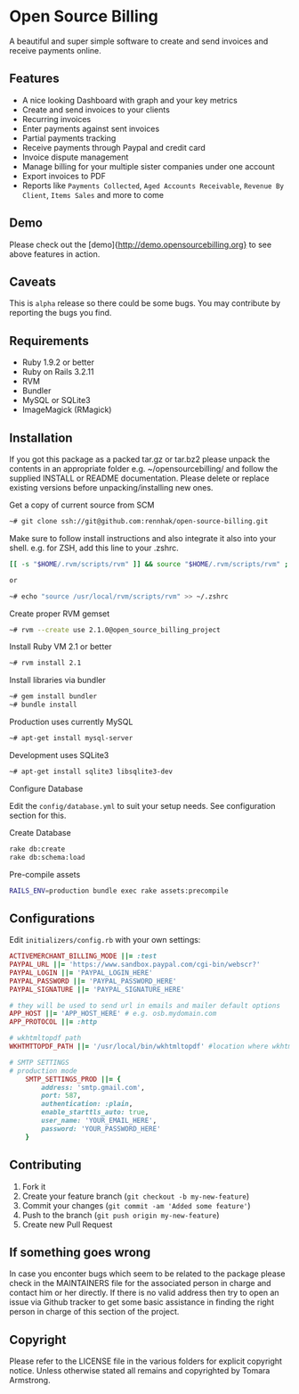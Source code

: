 Open Source Billing
===================

A beautiful and super simple software to create and send invoices and receive payments online.


Features
--------

* A nice looking Dashboard with graph and your key metrics
* Create and send invoices to your clients
* Recurring invoices
* Enter payments against sent invoices
* Partial payments tracking
* Receive payments through Paypal and credit card
* Invoice dispute management
* Manage billing for your multiple sister companies under one account
* Export invoices to PDF
* Reports like `Payments Collected`, `Aged Accounts Receivable`, `Revenue By Client`, `Items Sales` and more to come


Demo
---

Please check out the [demo]{http://demo.opensourcebilling.org} to see above features in action.


Caveats
-------

This is `alpha` release so there could be some bugs. You may contribute by reporting the bugs you
find.


Requirements
------------

* Ruby 1.9.2 or better
* Ruby on Rails 3.2.11
* RVM
* Bundler
* MySQL or SQLite3
* ImageMagick (RMagick)

Installation
------------

If you got this package as a packed tar.gz or tar.bz2 please unpack the contents in an appropriate
folder e.g. ~/opensourcebilling/ and follow the supplied INSTALL or README documentation. Please delete or
replace existing versions before unpacking/installing new ones.


Get a copy of current source from SCM


```sh
~# git clone ssh://git@github.com:rennhak/open-source-billing.git
```

Make sure to follow install instructions and also integrate it also into your shell. e.g. for ZSH,
add this line to your .zshrc.

```sh
[[ -s "$HOME/.rvm/scripts/rvm" ]] && source "$HOME/.rvm/scripts/rvm" ;

or

~# echo "source /usr/local/rvm/scripts/rvm" >> ~/.zshrc

```

Create proper RVM gemset

```sh
~# rvm --create use 2.1.0@open_source_billing_project
```

Install Ruby VM 2.1 or better

```sh
~# rvm install 2.1
```

Install libraries via bundler

```sh
~# gem install bundler
~# bundle install
```

Production uses currently MySQL

```sh
~# apt-get install mysql-server
```

Development uses SQLite3

```sh
~# apt-get install sqlite3 libsqlite3-dev
```

Configure Database

Edit the `config/database.yml` to suit your setup needs.
See configuration section for this.


Create Database

```sh
rake db:create
rake db:schema:load
```

Pre-compile assets

```sh
RAILS_ENV=production bundle exec rake assets:precompile
```

Configurations
--------------

Edit `initializers/config.rb` with your own settings:

```ruby
ACTIVEMERCHANT_BILLING_MODE ||= :test
PAYPAL_URL ||= 'https://www.sandbox.paypal.com/cgi-bin/webscr?'
PAYPAL_LOGIN ||= 'PAYPAL_LOGIN_HERE'
PAYPAL_PASSWORD ||= 'PAYPAL_PASSWORD_HERE'
PAYPAL_SIGNATURE ||= 'PAYPAL_SIGNATURE_HERE'

# they will be used to send url in emails and mailer default options
APP_HOST ||= 'APP_HOST_HERE' # e.g. osb.mydomain.com
APP_PROTOCOL ||= :http

# wkhtmltopdf path
WKHTMTTOPDF_PATH ||= '/usr/local/bin/wkhtmltopdf' #location where wkhtmltopdf is installed

# SMTP SETTINGS
# production mode
    SMTP_SETTINGS_PROD ||= {
        address: 'smtp.gmail.com',
        port: 587,
        authentication: :plain,
        enable_starttls_auto: true,
        user_name: 'YOUR_EMAIL_HERE',
        password: 'YOUR_PASSWORD_HERE'
    }

```

Contributing
------------

1. Fork it
2. Create your feature branch (`git checkout -b my-new-feature`)
3. Commit your changes (`git commit -am 'Added some feature'`)
4. Push to the branch (`git push origin my-new-feature`)
5. Create new Pull Request


If something goes wrong
-----------------------

In case you enconter bugs which seem to be related to the package please check in the MAINTAINERS
file for the associated person in charge and contact him or her directly. If there is no valid
address then try to open an issue via Github tracker to get some basic assistance in finding the
right person in charge of this section of the project.


Copyright
---------

Please refer to the LICENSE file in the various folders for explicit copyright notice. Unless
otherwise stated all remains and copyrighted by Tomara Armstrong.


